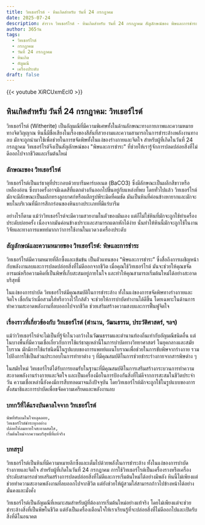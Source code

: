 ```yaml
---
title: วิทเธอร์ไรต์ - หินเกิดสำหรับ วันที่ 24 กรกฎาคม
date: 2025-07-24
description: สำรวจ วิทเธอร์ไรต์ - หินเกิดสำหรับ วันที่ 24 กรกฎาคม สัญลักษณ์ของ พิษและการชำระ มาเรียนรู้ความหมายลึกซึ้งของหินพิเศษนี้
author: 365วัน
tags:
  - วิทเธอร์ไรต์
  - กรกฎาคม
  - วันที่ 24 กรกฎาคม
  - หินเกิด
  - อัญมณี
  - เครื่องประดับ
draft: false
---
```


{{< youtube XiRCUxmEcl0 >}}

## หินเกิดสำหรับ วันที่ 24 กรกฎาคม: วิทเธอร์ไรต์

วิทเธอร์ไรต์ (Witherite) เป็นอัญมณีที่มีความพิเศษทั้งในด้านลักษณะทางกายภาพและความหมายทางจิตวิญญาณ หินนี้มีชื่อเสียงในเรื่องของสีสันที่สวยงามและความสามารถในการชำระล้างพลังงานทางลบ มักจะถูกนำมาใช้เพื่อช่วยในการขจัดพิษทั้งในแง่ของร่างกายและจิตใจ สำหรับผู้ที่เกิดในวันที่ 24 กรกฎาคม วิทเธอร์ไรต์จึงเป็นสัญลักษณ์ของ "พิษและการชำระ" ที่ช่วยให้เรารู้จักการปลดปล่อยสิ่งที่ไม่ดีออกไปจากชีวิตและเริ่มต้นใหม่

### ลักษณะของ วิทเธอร์ไรต์

วิทเธอร์ไรต์เป็นแร่ธาตุที่ประกอบด้วยบารีมคาร์บอเนต (BaCO3) ซึ่งมีลักษณะเป็นผลึกสีขาวหรือเหลืองอ่อน ซึ่งบางครั้งอาจมีเฉดสีที่แตกต่างกันออกไปขึ้นอยู่กับแหล่งที่พบ โดยทั่วไปแล้ว วิทเธอร์ไรต์มักจะมีลักษณะเป็นผลึกทรงลูกบาศก์หรือผลึกรูปพีระมิดที่คมชัด มันเป็นหินที่ค่อนข้างหายากและมักจะพบในบริเวณที่มีการสึกกร่อนของหินบางประเภทที่มีแร่บารีม

อย่างไรก็ตาม แม้ว่าวิทเธอร์ไรต์จะมีความสวยงามในตัวของมันเอง แต่ก็ไม่ใช่หินที่มักจะถูกใช้ทำเครื่องประดับบ่อยครั้ง เนื่องจากมันค่อนข้างเปราะและสามารถแตกหักได้ง่าย นั่นทำให้หินนี้มักจะถูกใช้ในงานวิจัยและทางการแพทย์มากกว่าการใช้งานในแวดวงเครื่องประดับ

### สัญลักษณ์และความหมายของ วิทเธอร์ไรต์: พิษและการชำระ

วิทเธอร์ไรต์มีความหมายที่ลึกซึ้งและเข้มข้น เป็นตัวแทนของ “พิษและการชำระ” ซึ่งสื่อถึงการเผชิญหน้ากับพลังงานลบและการปลดปล่อยสิ่งที่ไม่ดีออกจากชีวิต เมื่อคุณใช้วิทเธอร์ไรต์ มันจะช่วยให้คุณขจัดอารมณ์หรือความคิดที่เป็นพิษที่เก็บสะสมอยู่ภายในใจ และทำให้คุณสามารถเริ่มต้นใหม่ได้อย่างสะอาดบริสุทธิ์

ในแง่ของการบำบัด วิทเธอร์ไรต์มีคุณสมบัติในการชำระล้าง ทั้งในแง่ของการขจัดพิษทางร่างกายและจิตใจ เชื่อกันว่าเมื่อสวมใส่หรือวางไว้ใกล้ตัว จะช่วยให้การบำบัดทำงานได้ดีขึ้น โดยเฉพาะในด้านการทำความสะอาดพลังงานที่ลบออกไปจากชีวิต ช่วยเสริมสร้างความสงบและการฟื้นฟูจิตใจ

### เรื่องราวที่เกี่ยวข้องกับ วิทเธอร์ไรต์ (ตำนาน, วัฒนธรรม, ประวัติศาสตร์, ฯลฯ)

แม้ว่าวิทเธอร์ไรต์จะไม่เป็นที่รู้จักในวงกว้างในวัฒนธรรมและตำนานท้องถิ่นเท่ากับอัญมณีชนิดอื่น แต่ในบางพื้นที่มีความเชื่อเกี่ยวกับการใช้แร่ธาตุเหล่านี้ในการบำบัดทางวิทยาศาสตร์ ในยุคกลางและสมัยโบราณ มักมีการใช้แร่ชนิดนี้ในรูปแบบของการแพทย์แผนโบราณเพื่อช่วยในการขับพิษจากร่างกาย รวมไปถึงการใช้เป็นส่วนประกอบในการทำยาต่าง ๆ ที่มีคุณสมบัติในการช่วยชำระร่างกายจากสารพิษต่าง ๆ

ในสมัยใหม่ วิทเธอร์ไรต์ได้รับการยอมรับในฐานะที่มีคุณสมบัติในการเสริมสร้างกระบวนการทำความสะอาดพลังงานร่างกายและจิตใจ และเป็นเครื่องมือในการป้องกันสิ่งที่ไม่ดีจากการสะสมในชีวิตประจำวัน ความเชื่อเหล่านี้ยังคงมีการสืบทอดมาจนถึงปัจจุบัน โดยวิทเธอร์ไรต์มักจะถูกใช้ในรูปแบบของการตั้งสมาธิและการบำบัดเพื่อขจัดความเครียดและพลังงานลบ

### บทกวีที่ได้แรงบันดาลใจจาก วิทเธอร์ไรต์

```
พิษที่ทับถมในใจหลุดลอย,
วิทเธอร์ไรต์ชำระทุกอย่าง
ปล่อยให้ลมหายใจสะอาดสดใส,
เริ่มต้นใหม่จากความบริสุทธิ์ที่แท้จริง
```

### บทสรุป

วิทเธอร์ไรต์เป็นหินที่มีความหมายลึกซึ้งและเต็มไปด้วยพลังในการชำระล้าง ทั้งในแง่ของการบำบัดร่างกายและจิตใจ สำหรับผู้ที่เกิดในวันที่ 24 กรกฎาคม การใช้วิทเธอร์ไรต์เป็นเครื่องรางหรือเครื่องประดับสามารถช่วยเสริมสร้างการปลดปล่อยสิ่งที่ไม่ดีและการเริ่มต้นใหม่ได้อย่างมีพลัง หินนี้ไม่เพียงแต่ช่วยทำความสะอาดพลังงานที่ลบออกไปจากชีวิต แต่ยังช่วยให้ผู้สวมใส่สามารถก้าวไปข้างหน้าได้อย่างมั่นคงและมั่งคั่ง

วิทเธอร์ไรต์เป็นอัญมณีที่เหมาะสมสำหรับผู้ที่ต้องการเริ่มต้นใหม่อย่างแท้จริง โดยไม่เพียงแต่จะช่วยชำระล้างสิ่งที่เป็นพิษในชีวิต แต่ยังเป็นเครื่องเตือนใจให้เราเรียนรู้ที่จะปล่อยสิ่งที่ไม่ดีออกไปและเปิดรับสิ่งที่ดีในอนาคต